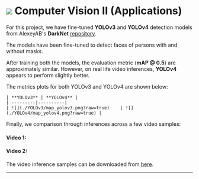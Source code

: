 # <img src = "https://opencv.org/wp-content/uploads/2021/06/OpenCV_logo_black_.png">  Computer Vision II (Applications)

For this project, we have fine-tuned **YOLOv3** and **YOLOv4** detection models from  AlexeyAB's **DarkNet** [repository](https://github.com/AlexeyAB/darknet ).

The models have been fine-tuned to detect faces of persons with and without masks.

After training both the models, the evaluation metric (**mAP @ 0.5**) are approximately similar. However, on real life video inferences, **YOLOv4** appears to perform slightly better.



The metrics plots for both YOLOv3 and YOLOv4 are shown below:

```
| **YOLOv3** | **YOLOv4** |
| ---------|----------|
| ![](./YOLOv3/map_yolov3.png?raw=true)    | ![](./YOLOv4/map_yolov4.png?raw=true) |
```



Finally, we comparison through inferences across a few video samples:

#### Video 1:



#### Video 2:



The video inference samples can be downloaded from [here](https://www.dropbox.com/s/o2nupjhbmym2q7n/yolo_v3_v4_video_inferences.zip?dl=1).

---
